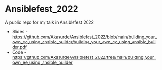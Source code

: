 # Ansiblefest_2022
A public repo for my talk in Ansiblefest 2022

* Slides - https://github.com/Akasurde/Ansiblefest_2022/blob/main/building_your_own_ee_using_ansible_builder/building_your_own_ee_using_ansible_builder.pdf
* Code - https://github.com/Akasurde/Ansiblefest_2022/tree/main/building_your_own_ee_using_ansible_builder

